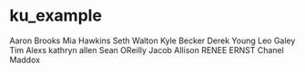 # ku_example

Aaron Brooks
Mia Hawkins
Seth Walton
Kyle Becker
Derek Young
Leo Galey
Tim Alexs
kathryn allen
Sean OReilly
Jacob Allison
RENEE ERNST
Chanel Maddox
